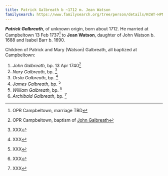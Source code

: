 ```yaml
---
title: Patrick Galbreath b ~1712 m. Jean Watson
familysearch: https://www.familysearch.org/tree/person/details/KCWT-HPN
---
```

***Patrick Galbreath***, of unknown origin, born about 1712.  He married at Campbeltown 13 Feb 1737[^marriage] to **Jean Watson**, daughter 
of John Watson b. 1688 and Isabel Barr b. 1690.

Children of Patrick and Mary (Watson) Galbreath, all baptized at Campbeltown:

1. *John Galbreath*, bp. 13 Apr 1740[^birth-john]
2. *Nary Galbreath*, bp. [^birth-mary]
3. *Orsla Galbreath*, bp. [^birth-orsla]
4. *James Galbreath*, bp. [^birth-james]
5. *William Galbreath*, bp. [^birth-william]
6. *Archibald Galbreath*, bp. [^birth-archibald]

[^marriage]: OPR Campbeltown, marriage TBD

[^birth-john]: OPR Campbeltown, baptism of [John Galbreath](/sources/opr-campbeltown-births.md#1740-04-13-john-galbreath)

[^birth-mary]: XXX

[^birth-orsla]: XXX

[^birth-james]: XXX

[^birth-william]: XXX

[^birth-archibald]: XXX
